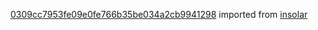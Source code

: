 [0309cc7953fe09e0fe766b35be034a2cb9941298](https://github.com/insolar/insolar/commit/0309cc7953fe09e0fe766b35be034a2cb9941298) imported from [insolar](https://github.com/insolar/insolar)
